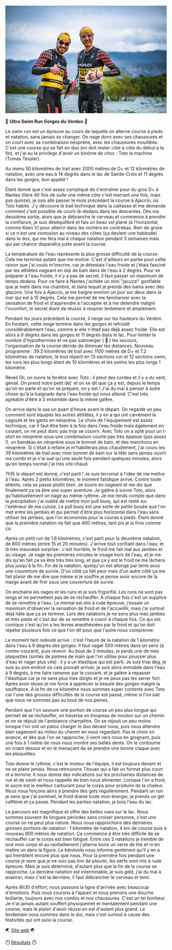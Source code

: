 ![Section natation](./photos/2024_04_28_Swim_Run_Verdon.jpg)

:cold_face: **Ultra Swim Run Gorges du Verdon** :cold_face:

Le swim run est un épreuve au cours de laquelle on alterne course à pieds et natation, sans jamais se changer. On nage donc avec ses chaussures et on court avec sa combinaison néoprène, avec les chaussures mouillées. C'est une course qui se fait en duo (on doit rester côte à côte du début à la fin), et j'ai eu le privilège d'avoir un binôme de choc : Toto la machine (Tomas Tessier).

Au menu 50 kilomètres de trail avec 2000 mètres de D+ et 12 kilomètres de natation, avec une eau à 14 degrés dans le lac de Sainte-Croix et 11 degrés dans les gorges, bon appétit !

Étant donné que c'est assez compliqué de s'entraîner pour du gros D+ à Nantes (faire 40 fois de suite une même côte c'est marrant une fois, mais pas quinze), je suis allé passer le mois précédant la course à Ajaccio, où Toto habite. J'y découvre le trail technique dans la caillasse et me demande comment c'est possible de courir là-dedans dans les descentes. Dès ma deuxième sortie, alors que je débranche le cerveau et commence à prendre la confiance, je suis déséquilibré et fais un beau vol plané (à l'horizontal, comme Keen V) pour atterrir dans les rochers en contrebas. Rien de grave si ce n'est une contusion au niveau des côtes (ça devient une habitude) dans le dos, qui me fera mal à chaque natation pendant 3 semaines mais qui par chance disparaîtra juste avant la course.

La température de l'eau représente la plus grosse difficulté de la course. Cela me terrorise autant que me motive. C'est d'ailleurs en partie pour cette raison que j'ai voulu m'inscrire, car je détestais l'eau froide et j'étais fasciné par les athlètes nageant en slip de bain dans de l'eau à 2 degrés. Pour se préparer à l'eau froide, il n'y a pas de secret, il faut passer un maximum de temps dedans. Pour ce faire à Nantes j'achète un mini "jacuzzi" gonflable que je mets dans ma chambre, et dans lequel je prends des bains avec des glaçons. Une fois à Ajaccio, je me baigne environ un jour sur deux dans la mer qui est à 15 degrés. Cela me permet de me familiariser avec la sensation de froid et d'apprendre à l'accepter et à me détendre malgré l'inconfort, le secret étant de réussir à respirer lentement et amplement.

Pendant les jours précédant la course, il neige sur les hauteurs du Verdon. En fondant, cette neige termine dans les gorges et refroidit considérablement l'eau, comme si elle n'était pas déjà assez froide. Elle est alors à 9 degrés dans les gorges et 11 degrés dans le lac. Pour limiter le nombre d'hypothermies et ne pas submerger ( :hand_over_mouth: ) les secours, l'organisation de la course décide de diminuer les distances. Nouveau programme : 39.2 kilomètres de trail avec 1100 mètres de D+ et 7.2 kilomètres de natation, le tout réparti en 13 sections run et 12 sections swim, les runs les plus longs étant de 10 kilomètres et les swims les plus longs 1 kilomètre.

Réveil 5h, on ouvre la fenêtre avec Toto : il pleut des cordes et il y a du vent, génial. On prend notre petit déj' et on se dit que ça y est, depuis le temps qu'on en parle et qu'on se prépare, on y est ! J'ai du mal à penser à autre chose qu'à la baignade dans l'eau froide qui nous attend. C'est très agréable d'être à 2 ensemble dans la même galère.

On arrive dans le sas un quart d'heure avant le départ. On regarde un peu comment sont équipés les autres athlètes, il y en a qui ont carrément la cagoule et les gants en néoprène. Le choix de l'équipement est assez technique, car il faut être bien à la fois dans l'eau froide mais également en courant, on ne peut donc pas trop se couvrir. Avec Toto on a opté pour un t-shirt en néoprène sous une combinaison courte pas très épaisse (pas assez !), un bandeau en néoprène sous le bonnet de bain, et des manchons en néoprène. Si c'était à refaire je m'habillerais plus chaudement, j'ai couru les 39 kilomètres de trail avec mon bonnet de bain sur la tête sans jamais ouvrir ma combi et je n'ai sué qu'une seule fois pendant quelques minutes, alors qu'en temps normal j'ai très vite chaud.

7h15 le départ est donné, c'est parti ! Je suis terrorisé à l'idée de me mettre à l'eau. Après 2 petits kilomètres, le moment fatidique arrive. Contre toute attente, cela se passe plutôt bien. Je souris en nageant et me dis que finalement ça va être une super aventure. Je galère à suivre Toto, alors qu'habituellement on nage au même rythme. Je me rends compte que dans la précipitation j'ai oublié de mettre mon pull buoy, qui est resté sur l'extérieur de ma cuisse. Le pull buoy est une sorte de petite bouée que l'on met entre les jambes et qui permet d'être plus horizontal dans l'eau sans utiliser les jambes, que l'on économise pour la course à pieds. Étant donné que la première natation ne fait que 400 mètres, tant pis je la finis comme ça.

Après un petit run de 1.6 kilomètres, c'est parti pour la deuxième natation, de 800 mètres (entre 15 et 20 minutes). J'arrive tout confiant dans l'eau, et là très mauvaise surprise : c'est horrible, le froid me fait mal aux jambes et au visage. Je nage les premières minutes le visage hors de l'eau, et je me dis qu'en fait ça va être très très long, et que ça y est le froid ne me lâchera plus jusqu'à la fin. Fin de la natation, quelqu'un est allongé par terre sous une couverture de survie. D'un côté ça fait peur mais d'un autre côté ça me fait plaisir de me dire que même si je souffre je pense avoir encore de la marge avant de finir sous une couverture de survie.

On enchaîne les nages et les runs et je suis frigorifié. Les runs ne sont pas longs et ne permettent pas de se réchauffer. À chaque fois c'est un supplice de se remettre à l'eau. Le mental est mis à rude épreuve, j'essaie un maximum d'observer la sensation de froid et de l'accueillir, mais j'ai surtout déjà hâte que ça se termine. Lors des natations je ne sens plus mes jambes et mes pieds et c'est dur de se remettre à courir à chaque fois. Ce qui est comique c'est qu'on a les lèvres anesthésiées par le froid et qu'on doit répéter plusieurs fois ce que l'on dit pour que l'autre nous comprenne.

Le moment tant redouté arrive : c'est l'heure de la natation de 1 kilomètre dans l'eau à 9 degrés des gorges. Il faut nager 500 mètres dans un sens (à contre-courant), puis revenir. Au bout de 2 minutes, je perds une de mes plaquettes (sortes de palmes de main que l'on utilise pour pousser plus d'eau et nager plus vite) : il y a un élastique qui est parti. Je suis trop deg, je suis au pire endroit où cela pouvait arriver, je suis alors immobile dans l'eau à 9 degrés, à me faire ramener par le courant, et je galère à repasser l'élastique car je ne sens plus mes doigts et je ne peux pas les serrer fort. Après avoir réussi je me force à apprécier la beauté des gorges malgré la souffrance. À la fin de ce kilomètre nous sommes super contents avec Toto car l'une des grosses difficultés de la course est passé, même si l'on sait que nous ne sommes pas au bout de nos peines.

Pendant que l'on savoure une portion de course un peu plus longue qui permet de se réchauffer, on traverse un troupeau de mouton sur un chemin et on se réjouit de l'ambiance champêtre. On se réjouit un peu moins lorsque l'on voit un patou charger le duo devant nous, puis nous attendre bien sagement au milieu du chemin en nous regardant. Pas le choix on avance, et dès que l'on se rapproche, il vient vers nous en grognant, puis une fois à 1 mètre de nous nous montre ses belles dents. On le contourne en criant dessus et en le menaçant de se prendre une bonne claque avec les plaquettes.

Toto donne le rythme, c'est le moteur de l'équipe, il est toujours devant et ne se plaint jamais. Nous retrouvons Titouan qui a fait un format plus court et a terminé. Il nous donne des indications sur les prochaines distances de run et de swim et nous rappelle de bien nous alimenter. Lorsque l'on a froid, le sucre est le meilleur carburant pour le corps pour produire de la chaleur. Nous nous forçons alors à prendre des gels régulièrement. Pendant un run je sens que j'ai sommeil, le froid draine toute mon énergie, je prends un gel cafféiné et ça passe. Pendant les parties natation, je bois l'eau du lac.

Le parcours est magnifique et offre des belles vues sur le lac. Nous sommes souvent de longues périodes sans croiser personne, c'est une course on ne peut plus nature. Nous nous rapprochons des dernières grosses portions de natation : 1 kilomètre de natation, 4 km de course puis à nouveau 900 mètres de natation. Ça commence à être très difficile de se réchauffer car le corps est bien fatigué. Entre ces 2 natations je tremble de tout mon corps et au ravitaillement j'alterne boire un verre de thé et m'en mettre un dans la figure. Le bénévole nous informe gentiment qu'il y en a qui tremblent encore plus que nous. Pour la première fois pendant une course je sens que je ne suis pas loin de pleurer, les nerfs sont mis à rude épreuve. Mais je suis déterminé, d'autant plus que la fin de la course se rapproche. La dernière natation est interminable, je suis gelé, j'ai du mal à avancer, mais c'est la dernière, il faut débrancher le cerveau et tenir.

Après 8h30 d'effort, nous passons la ligne d'arrivée avec beaucoup d'émotions. Puis nous courons à l'appart et nous prenons une douche brûlante, toujours avec nos combis et nos chaussures. C'est un tel bonheur. Je n'ai jamais autant souffert physiquemet et mentalement pendant une course, mais le plaisir d'avoir réussi en est d'autant plus grand. Le lendemain nous sommes dans le dur, mais c'est surtout à cause des festivités qui ont suivi la course.

:earth_asia: [Site web](https://www.swimrunman.fr/swimrun-gorges-du-verdon/) :earth_asia:

:stopwatch: [Résultats](https://chronoconsult.fr/result/swimrunmangorgesduverdon_2024/#1_BE240F) :stopwatch:


